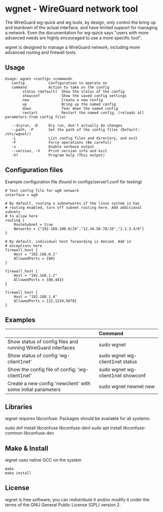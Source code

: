 # wgnet - WireGuard network tool

The WireGuard wg-quick and wg tools, by design, only control the bring up and teardown of the actual interface, and have limited support for managing a network.  Even the documentation for wg-quick says "users with more advanced needs are highly encouraged to use a more specific tool".

wgnet is designed to manage a WireGuard network, including more advanced routing and firewall tools.

## Usage
```
Usage: wgnet <config> <command>
   config           Configuration to operate on 
   command          Action to take on the config
        status (default)  Show the status of the config
        showconf          Show the saved config settings
        new               Create a new config
        up                Bring up the named config
        down              Tear down the named config
        restart           Restart the named config, (reloads all parameters from config file)

   --dryrun, -D     Dry run, don't actually do changes
   --path, -P       Set the path of the config files (Default: /etc/wgnet/)
   -L               List config files and directory, and exit
   -F               Force operations (Be careful)
   -v               Enable verbose output
   --version, -V    Print version info and exit
   -h?              Program help (This output)
```

## Configuration files

Example configuration file (found in configs/server1.conf for testing)
```
# Test config file for wg0 network
interface = wg0

# By default, routing a subnetworks if the linux system is has
# routing enabled, turn off subnet routing here. Add additional subnets
# to allow here
routing {
    RouteSubnet = true
    Networks = {"192.168.100.0/24","12.34.56.78/16","1.2.3.4/8"}
}

# By default, individual host forwarding is denied. Add in
# exceptions here
firewall_host {
    Host = "192.168.0.1"
    AllowedPorts = {80}
}

firewall_host {
    Host = "192.168.1.2"
    AllowedPorts = {80,443}
}

firewall_host {
    Host = "192.168.1.4"
    AllowedPorts = {22,1234,5678}
}

```


## Examples

|  | Command |
|-----------------|:-------------|
| Show status of config files and running WireGuard interfaces | sudo wgnet |
| Show status of config 'wg-client1net' |  sudo wgnet wg-client1net status |
| Show the config file of config; 'wg-client1net' |  sudo wgnet wg-client1net showconf |
| Create a new config 'newclient' with some initial parameters |  sudo wgnet newnet new |

## Libraries

wgnet requires libconfuse.  Packages should be available for all systems:

sudo dnf install libconfuse libconfuse-devl
sudo apt install libconfuse-common libconfuse-dev

## Make & Install

wgnet uses native GCC on the system

```
make
make install
```

## License

wgnet is free software; you can redistribute it and/or modify it under the terms of the GNU General Public License (GPL) version 2.
